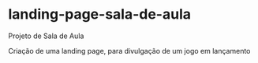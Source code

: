 # landing-page-sala-de-aula

Projeto de Sala de Aula

Criação de uma landing page, para divulgação de um  jogo em lançamento
